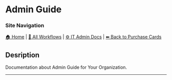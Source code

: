<!-- description: Documentation about Admin Guide for Your Organization. -->

# Admin Guide

### Site Navigation
[🏠 Home](../../../README.md) | [📂 All Workflows](../../../users/users.md) | [⚙ IT Admin Docs](../../../it-admins/README.md) | [⬅ Back to Purchase Cards](../README.md)

## Desription
Documentation about Admin Guide for Your Organization.

---